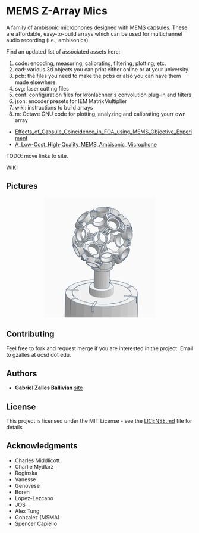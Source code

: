 # MEMS Z-Array Mics

A family of ambisonic microphones designed with MEMS capsules. These are affordable, easy-to-build arrays which can be used for multichannel audio recording (i.e., ambisonics).

Find an updated list of associated assets here:

1. code: encoding, measuring, calibrating, filtering, plotting, etc.
2. cad: various 3d objects you can print either online or at your university.
3. pcb: the files you need to make the pcbs or also you can have them made elsewhere.
4. svg: laser cutting files
5. conf: configuration files for kronlachner's convolution plug-in and filters
6. json: encoder presets for IEM MatrixMultiplier
7. wiki: instructions to build arrays
8. m: Octave GNU code for plotting, analyzing and calibrating yourr own array

* [Effects_of_Capsule_Coincidence_in_FOA_using_MEMS_Objective_Experiment](https://www.researchgate.net/publication/338123588_Effects_of_Capsule_Coincidence_in_FOA_using_MEMS_Objective_Experiment)
* [A_Low-Cost_High-Quality_MEMS_Ambisonic_Microphone](https://www.researchgate.net/publication/320188555_A_Low-Cost_High-Quality_MEMS_Ambisonic_Microphone)

TODO: move links to site.

[WIKI](https://github.com/gzalles/ambisonics-z-array/wiki)

## Pictures

<p align="center">
  <img width="60%" height="60%" src=" icosa.png">
  <figcaption>

## Contributing

Feel free to fork and request merge if you are interested in the project. Email to gzalles at ucsd dot edu.

## Authors

* **Gabriel Zalles Ballivian** [site](http://gabrielzalles.com/)

## License

This project is licensed under the MIT License - see the [LICENSE.md](LICENSE.md) file for details

## Acknowledgments

* Charles Middlicott
* Charlie Mydlarz
* Roginska
* Vanesse
* Genovese
* Boren
* Lopez-Lezcano
* JOS
* Alex Tung
* Gonzalez (MSMA)
* Spencer Capiello 

<!--


## Getting Started

These instructions will get you a copy of the project up and running on your local machine for development and testing purposes. See deployment for notes on how to deploy the project on a live system.

### Prerequisites

What things you need to install the software and how to install them

```
Give examples
```

### Installing

A step by step series of examples that tell you how to get a development env running

Say what the step will be

```
Give the example
```

And repeat

```
until finished
```

End with an example of getting some data out of the system or using it for a little demo

## Running the tests

Explain how to run the automated tests for this system

### Break down into end to end tests

Explain what these tests test and why

```
Give an example
```

### And coding style tests

Explain what these tests test and why

```
Give an example
```

## Deployment

Add additional notes about how to deploy this on a live system

## Built With

* [Dropwizard](http://www.dropwizard.io/1.0.2/docs/) - The web framework used
* [Maven](https://maven.apache.org/) - Dependency Management
* [ROME](https://rometools.github.io/rome/) - Used to generate RSS Feeds

## Contributing

Please read [CONTRIBUTING.md](https://gist.github.com/PurpleBooth/b24679402957c63ec426) for details on our code of conduct, and the process for submitting pull requests to us.

## Versioning

We use [SemVer](http://semver.org/) for versioning. For the versions available, see the [tags on this repository](https://github.com/your/project/tags).

## Authors

* **Billie Thompson** - *Initial work* - [PurpleBooth](https://github.com/PurpleBooth)

See also the list of [contributors](https://github.com/your/project/contributors) who participated in this project.

## License

This project is licensed under the MIT License - see the [LICENSE.md](LICENSE.md) file for details

## Acknowledgments

* Hat tip to anyone whose code was used
* Inspiration
* etc
-->
